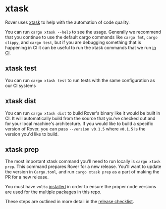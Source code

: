 # xtask

Rover uses [xtask](https://github.com/matklad/cargo-xtask) to help with the automation of code quality. 

You can run `cargo xtask --help` to see the usage. Generally we recommend that you continue to use the default cargo commands like `cargo fmt`, `cargo clippy`, and `cargo test`, but if you are debugging something that is happening in CI it can be useful to run the xtask commands that we run [in CI](../.github/workflows).

## xtask test

You can run `cargo xtask test` to run tests with the same configuration as our CI systems

## xtask dist

You can run `cargo xtask dist` to build Rover's binary like it would be built in CI. It will automatically build from the source that you've checked out and for your local machine's architecture. If you would like to build a specific version of Rover, you can pass `--version v0.1.5` where `v0.1.5` is the version you'd like to build.

## xtask prep

The most important xtask command you'll need to run locally is `cargo xtask prep`. This command prepares Rover for a new release. You'll want to update the version in `Cargo.toml`, and run `cargo xtask prep` as a part of making the PR for a new release.

You must have `volta` [installed](https://docs.volta.sh/guide/getting-started) in order to ensure the proper node versions are used for the multiple packages in this repo.

These steps are outlined in more detail in the [release checklist](../RELEASE_CHECKLIST.md).
